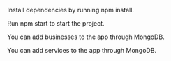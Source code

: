 Install dependencies by running npm install.

Run npm start to start the project.


You can add businesses to the app through MongoDB.

You can add services to the app through MongoDB.